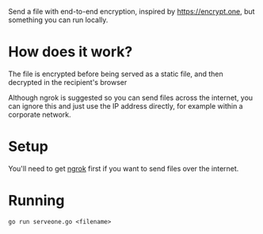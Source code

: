 Send a file with end-to-end encryption, inspired by https://encrypt.one, but something you can run locally.

# How does it work?

The file is encrypted before being served as a static file, and then decrypted in the recipient's browser

Although ngrok is suggested so you can send files across the internet, you can ignore this and just use the IP address directly, for example within a corporate network.

# Setup

You'll need to get [ngrok](https://ngrok.com/) first if you want to send files over the internet.

# Running

    go run serveone.go <filename>

